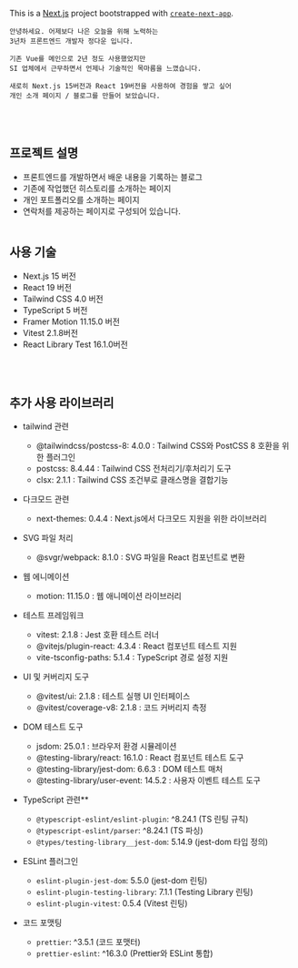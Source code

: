 This is a [Next.js](https://nextjs.org) project bootstrapped with [`create-next-app`](https://nextjs.org/docs/app/api-reference/cli/create-next-app).

```plaintext
안녕하세요. 어제보다 나은 오늘을 위해 노력하는 
3년차 프론트엔드 개발자 정다운 입니다.

기존 Vue를 메인으로 2년 정도 사용했었지만
SI 업체에서 근무하면서 언제나 기술적인 목마름을 느꼈습니다.

새로히 Next.js 15버전과 React 19버전을 사용하여 경험을 쌓고 싶어
개인 소개 페이지 / 블로그를 만들어 보았습니다.
```
<br /><br />
## 프로젝트 설명

- 프론트엔드를 개발하면서 배운 내용을 기록하는 블로그
- 기존에 작업했던 히스토리를 소개하는 페이지
- 개인 포트폴리오를 소개하는 페이지
- 연락처를 제공하는 페이지로 구성되어 있습니다.
<br /><br />

## 사용 기술

- Next.js 15 버전
- React 19 버전
- Tailwind CSS 4.0 버전
- TypeScript 5 버전
- Framer Motion 11.15.0 버전
- Vitest 2.1.8버전
- React Library Test 16.1.0버전

<br /><br />

## 추가 사용 라이브러리

- tailwind 관련

  - @tailwindcss/postcss-8: 4.0.0 : Tailwind CSS와 PostCSS 8 호환을 위한 플러그인
  - postcss: 8.4.44 : Tailwind CSS 전처리기/후처리기 도구
  - clsx: 2.1.1 :  Tailwind CSS 조건부로 클래스명을 결합기능

- 다크모드 관련

  - next-themes: 0.4.4 :  Next.js에서 다크모드 지원을 위한 라이브러리

- SVG 파일 처리

  - @svgr/webpack: 8.1.0                    :  SVG 파일을 React 컴포넌트로 변환

- 웹 에니메이션

  - motion: 11.15.0                        :  웹 애니메이션 라이브러리

- 테스트 프레임워크

  - vitest: 2.1.8                           :  Jest 호환 테스트 러너
  - @vitejs/plugin-react: 4.3.4             :  React 컴포넌트 테스트 지원
  - vite-tsconfig-paths: 5.1.4              :  TypeScript 경로 설정 지원

- UI 및 커버리지 도구

  - @vitest/ui: 2.1.8                       :  테스트 실행 UI 인터페이스
  - @vitest/coverage-v8: 2.1.8             :  코드 커버리지 측정

- DOM 테스트 도구

  - jsdom: 25.0.1                           :  브라우저 환경 시뮬레이션
  - @testing-library/react: 16.1.0          :  React 컴포넌트 테스트 도구
  - @testing-library/jest-dom: 6.6.3        :  DOM 테스트 매처
  - @testing-library/user-event: 14.5.2     :  사용자 이벤트 테스트 도구

- TypeScript 관련**
  - `@typescript-eslint/eslint-plugin`: ^8.24.1 (TS 린팅 규칙)
  - `@typescript-eslint/parser`: ^8.24.1 (TS 파싱)
  - `@types/testing-library__jest-dom`: 5.14.9 (jest-dom 타입 정의)

- ESLint 플러그인
  - `eslint-plugin-jest-dom`: 5.5.0 (jest-dom 린팅)
  - `eslint-plugin-testing-library`: 7.1.1 (Testing Library 린팅)
  - `eslint-plugin-vitest`: 0.5.4 (Vitest 린팅)

- 코드 포맷팅
  - `prettier`: ^3.5.1 (코드 포맷터)
  - `prettier-eslint`: ^16.3.0 (Prettier와 ESLint 통합)

<br /><br />